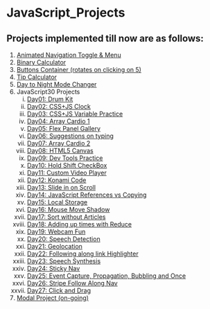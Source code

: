 # JavaScript_Projects

## Projects implemented till now are as follows:

<ol>
  <li><a href="https://gauravk268.github.io/JavaScript_Projects/Animated_Navigation_Toggle_&_Menu/index.html"
      target="_blank">Animated Navigation Toggle & Menu</a></li>
  <li><a href="https://gauravk268.github.io/JavaScript_Projects/Binary_Calculator/index.html" target="_blank">Binary
      Calculator</a></li>
  <li><a href="https://gauravk268.github.io/JavaScript_Projects/Buttons_Container/index.html" target="_blank">Buttons
      Container (rotates on clicking on 5)</a></li>
  <li><a href="https://gauravk268.github.io/JavaScript_Projects/Tip_Calculator/index.html" target="_blank">Tip
      Calculator</a></li>
	<li><a href="https://gauravk268.github.io/JavaScript_Projects/Night-Day_Mode_Changer/index.html" target="_blank">Day to Night Mode Changer</a></li>
  <li>JavaScript30 Projects
    <ol type="i">
      <li><a href="https://gauravk268.github.io/JavaScript_Projects/JavaScript30_Projects/Day01-Drum_Kit/index.html"
          target="_blank">Day01: Drum Kit</a></li>
      <li><a href="https://gauravk268.github.io/JavaScript_Projects/JavaScript30_Projects/Day02-CSS_JS_Clock/index.html"
          target="_blank">Day02: CSS+JS Clock</a></li>
      <li><a
          href="https://gauravk268.github.io/JavaScript_Projects/JavaScript30_Projects/Day03-CSS%2BJS_Practice/index.html"
          target="_blank">Day03: CSS+JS Variable Practice</a></li>
      <li><a
          href="https://gauravk268.github.io/JavaScript_Projects/JavaScript30_Projects/Day04-Array_Cardio_Day1/index.html"
          target="_blank">Day04: Array Cardio 1</a></li>
      <li><a
          href="https://gauravk268.github.io/JavaScript_Projects/JavaScript30_Projects/Day05-Flex_Panel_Gallery/index.html"
          target="_blank">Day05: Flex Panel Gallery</a></li>
      <li><a href="https://gauravk268.github.io/JavaScript_Projects/JavaScript30_Projects/Day06-Type_Ahead/index.html"
          target="_blank">Day06: Suggestions on typing</a></li>
      <li><a
          href="https://gauravk268.github.io/JavaScript_Projects/JavaScript30_Projects/Day07-Array_Cardio_Day2/index.html"
          target="_blank">Day07: Array Cardio 2</a></li>
      <li><a href="https://gauravk268.github.io/JavaScript_Projects/JavaScript30_Projects/Day08-HTML5_Canvas/index.html"
          target="_blank">Day08: HTML5 Canvas</a></li>
      <li><a
          href="https://gauravk268.github.io/JavaScript_Projects/JavaScript30_Projects/Day09-Dev_Tools_Practice/index.html"
          target="_blank">Day09: Dev Tools Practice</a></li>
      <li><a href="https://gauravk268.github.io/JavaScript_Projects/JavaScript30_Projects/Day10-Hold_Shift_CheckBox/index.html"
          target="_blank">Day10: Hold Shift CheckBox</a></li>
      <li><a
          href="https://gauravk268.github.io/JavaScript_Projects/JavaScript30_Projects/Day11-Custom_Video_Player/index.html"
          target="_blank">Day11: Custom Video Player</a></li>
      <li><a
          href="https://gauravk268.github.io/JavaScript_Projects/JavaScript30_Projects/Day12-Konami_Code/index.html"
          target="_blank">Day12: Konami Code</a></li>
      <li><a
          href="https://gauravk268.github.io/JavaScript_Projects/JavaScript30_Projects/Day13-Slide_in_on_Scroll/index-START.html"
          target="_blank">Day13: Slide in on Scroll</a></li>
      <li><a href="https://gauravk268.github.io/JavaScript_Projects/JavaScript30_Projects/Day14-JavaScript_References_VS_Copying/index-START.html"
          target="_blank">Day14: JavaScript References vs Copying</a></li>
      <li><a
          href="https://gauravk268.github.io/JavaScript_Projects/JavaScript30_Projects/Day15-LocalStorage/index.html"
          target="_blank">Day15: Local Storage</a></li>
      <li><a href="https://gauravk268.github.io/JavaScript_Projects/JavaScript30_Projects/Day16-Mouse_Move_Shadow/index.html"
          target="_blank">Day16: Mouse Move Shadow</a></li>
      <li><a href="https://gauravk268.github.io/JavaScript_Projects/JavaScript30_Projects/Day17-Sort_Without_Articles/index.html"
          target="_blank">Day17: Sort without Articles</a></li>
      <li><a href="https://gauravk268.github.io/JavaScript_Projects/JavaScript30_Projects/Day18-Adding_Up_Times_with_Reduce/index.html"
          target="_blank">Day18: Adding up times with Reduce</a></li>
      <li><a
          href="https://gauravk268.github.io/JavaScript_Projects/JavaScript30_Projects/Day19-Webcam_Fun/index.html"
          target="_blank">Day19: Webcam Fun</a></li>
      <li><a
          href="https://gauravk268.github.io/JavaScript_Projects/JavaScript30_Projects/Day20-Speech_Detection/index-START.html"
          target="_blank">Day20: Speech Detection</a></li>
      <li><a
          href="https://gauravk268.github.io/JavaScript_Projects/JavaScript30_Projects/Day21-Geolocation/index-START.html"
          target="_blank">Day21: Geolocation</a></li>
      <li><a href="https://gauravk268.github.io/JavaScript_Projects/JavaScript30_Projects/Day22-Follow_Along_Link_Highlighter/index-START.html"
          target="_blank">Day22: Following along link Highlighter</a></li>
      <li><a
          href="https://gauravk268.github.io/JavaScript_Projects/JavaScript30_Projects/Day23-Speech_Synthesis/index-START.html"
          target="_blank">Day23: Speech Synthesis</a></li>
      <li><a href="https://gauravk268.github.io/JavaScript_Projects/JavaScript30_Projects/Day24-Sticky Nav/index-START.html"
          target="_blank">Day24: Sticky Nav</a></li>
      <li><a href="https://gauravk268.github.io/JavaScript_Projects/JavaScript30_Projects/Day25-Event_Capture,_Propagation,_Bubbling_and_Once/index-START.html"
          target="_blank">Day25: Event Capture, Propagation, Bubbling and Once</a></li>
      <li><a href="https://gauravk268.github.io/JavaScript_Projects/JavaScript30_Projects/Day26-Stripe_Follow_Along_Nav/index-START.html"
          target="_blank">Day26: Stripe Follow Along Nav</a></li>
			<li><a href="https://gauravk268.github.io/JavaScript_Projects/JavaScript30_Projects/Day27-Click_and_Drag/index-START.html"
          target="_blank">Day27: Click and Drag</a></li>
    </ol>
  </li>
  <li><a href="https://gauravk268.github.io/JavaScript_Projects/Modal_Project/index.html">Modal Project (on-going)</a>
  </li>
</ol>
